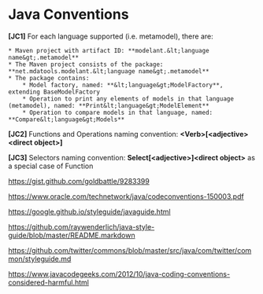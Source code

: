 Java Conventions
================

**\[JC1\]** For each language supported (i.e. metamodel), there are:

    * Maven project with artifact ID: **modelant.&lt;language name&gt;.metamodel**
    * The Maven project consists of the package: **net.mdatools.modelant.&lt;language name&gt;.metamodel**
    * The package contains:
        * Model factory, named: **&lt;language&gt;ModelFactory**, extending BaseModelFactory
        * Operation to print any elements of models in that language (metamodel), named: **Print&lt;language&gt;ModelElement**
        * Operation to compare models in that language, named: **Compare&lt;language&gt;Models**

**\[JC2\]**  Functions and Operations naming convention: **&lt;Verb&gt;\[&lt;adjective&gt;&lt;direct object&gt;\]**

**\[JC3\]**  Selectors naming convention: **Select\[&lt;adjective&gt;\]&lt;direct object&gt;** as a special case of Function

https://gist.github.com/goldbattle/9283399

https://www.oracle.com/technetwork/java/codeconventions-150003.pdf

https://google.github.io/styleguide/javaguide.html

https://github.com/raywenderlich/java-style-guide/blob/master/README.markdown

https://github.com/twitter/commons/blob/master/src/java/com/twitter/common/styleguide.md

https://www.javacodegeeks.com/2012/10/java-coding-conventions-considered-harmful.html